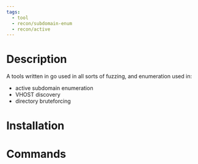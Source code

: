 ```yaml
---
tags:
  - tool
  - recon/subdomain-enum
  - recon/active
---
```

# Description
A tools written in go used in all sorts of fuzzing, and enumeration
used in:
- active subdomain enumeration
- VHOST discovery
- directory bruteforcing

# Installation

# Commands

